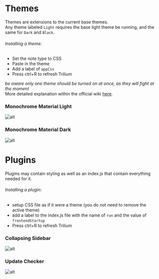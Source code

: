 # Themes
Themes are extensions to the current base themes.  
Any theme labeled `Light` requires the base light theme be running, and the same for `Dark` and `Black`.
###### Installing a theme:
* Set the note type to CSS
* Paste in the theme
* Add a label of `appCss`
* Press ctrl+R to refresh Trilium

*be aware only one theme should be turned on at once, as they will fight at the moment*  
More detailed explanation within the official wiki [here](https://github.com/zadam/trilium/wiki/Themes).


### Monochrome Material Light
![alt](https://i.imgur.com/edFwOdl.png)

### Monochrome Material Dark
![alt](https://i.imgur.com/Amlomez.png)

# Plugins
Plugins may contain styling as well as an index.js that contain everything needed for it.

###### Installing a plugin:
* setup CSS file as if it were a theme (you do not need to remove the active theme)
* add a label to the index.js file with the name of `run` and the value of `frontendStartup`
* Press ctrl+R to refresh Trilium

### Collapsing Sidebar
![alt](https://i.imgur.com/q9HRo8E.png)

### Update Checker
![alt](https://i.imgur.com/oenPLCI.png)
